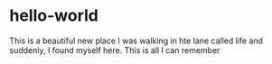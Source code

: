 # hello-world
This is a beautiful new place
I was walking in hte lane called life and suddenly, I found myself here.
This is all I can remember
